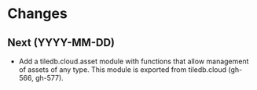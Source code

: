 # Changes

## Next (YYYY-MM-DD)

- Add a tiledb.cloud.asset module with functions that allow management of
  assets of any type. This module is exported from tiledb.cloud (gh-566,
  gh-577).

